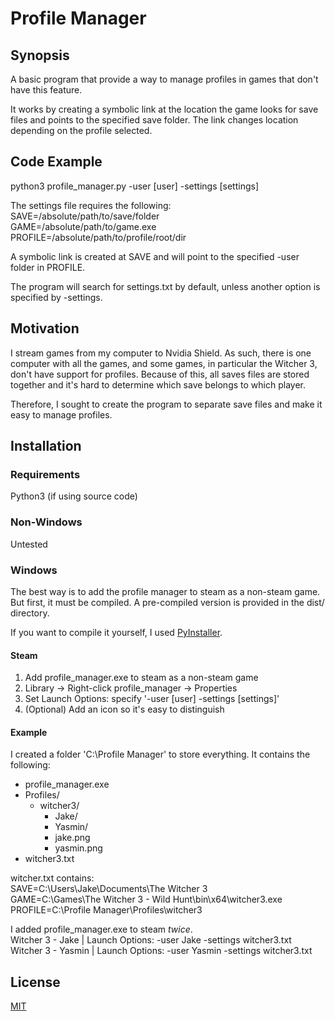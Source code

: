 # Profile Manager

## Synopsis

A basic program that provide a way to manage profiles in games that don't have this feature.

It works by creating a symbolic link at the location the game looks for save files and points to the specified save folder. The link changes location depending on the profile selected.

## Code Example

python3 profile_manager.py -user [user] -settings [settings]

The settings file requires the following:  
SAVE=/absolute/path/to/save/folder  
GAME=/absolute/path/to/game.exe  
PROFILE=/absolute/path/to/profile/root/dir  

A symbolic link is created at SAVE and will point to the specified -user folder in PROFILE.

The program will search for settings.txt by default, unless another option is specified by -settings.

## Motivation

I stream games from my computer to Nvidia Shield. As such, there is one computer with all the games, and some games, in particular the Witcher 3, don't have support for profiles. Because of this, all saves files are stored together and it's hard to determine which save belongs to which player.

Therefore, I sought to create the program to separate save files and make it easy to manage profiles.

## Installation

### Requirements
Python3 (if using source code)

### Non-Windows
Untested

### Windows
The best way is to add the profile manager to steam as a non-steam game. But first, it must be compiled. A pre-compiled version is provided in the dist/ directory.

If you want to compile it yourself, I used [PyInstaller](http://www.pyinstaller.org).

#### Steam
1. Add profile_manager.exe to steam as a non-steam game
2. Library -> Right-click profile_manager -> Properties
3. Set Launch Options: specify '-user [user] -settings [settings]'
4. (Optional) Add an icon so it's easy to distinguish

#### Example
I created a folder 'C:\Profile Manager' to store everything.
It contains the following:
* profile_manager.exe
* Profiles/
	* witcher3/
		* Jake/
		* Yasmin/
		* jake.png
		* yasmin.png
* witcher3.txt

witcher.txt contains:  
SAVE=C:\Users\Jake\Documents\The Witcher 3  
GAME=C:\Games\The Witcher 3 - Wild Hunt\bin\x64\witcher3.exe  
PROFILE=C:\Profile Manager\Profiles\witcher3  

I added profile_manager.exe to steam *twice*.  
Witcher 3 - Jake	| Launch Options: -user Jake -settings witcher3.txt  
Witcher 3 - Yasmin	| Launch Options: -user Yasmin -settings witcher3.txt  

## License

[MIT](https://github.com/jaketreacher/profile_manager/blob/master/LICENSE.md)